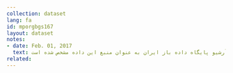 ```yaml
---
collection: dataset
lang: fa
id: mporgbgs167
layout: dataset
notes: 
- date: Feb. 01, 2017
  text: قانون بودجه سال ١٣۹۴ کل کشور برگرفته از معاونت برنامه‌ريزی و نظارت راهبردی رئيس جمهور به شابک ۴-۵۹۶-١٧٩-٩٦٤-٩٧٨،‌ ۵-۶۰۱-١٧٩-٩٦٤-٩٧٨(جلد اول) منتشر شده است. به دلیل موجود نبودن لینک در حال حاضر، آرشیو پایگاه داده باز ایران به عنوان منبع این داده مشخص شده است.
related:
---
```

